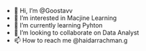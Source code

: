 - 👋 Hi, I’m @Goostavv
- 👀 I’m interested in Macjine Learning
- 🌱 I’m currently learning Pyhton
- 💞️ I’m looking to collaborate on Data Analyst
- 📫 How to reach me @haidarrachman.g

<!---
Goostavv/Goostavv is a ✨ special ✨ repository because its `README.md` (this file) appears on your GitHub profile.
You can click the Preview link to take a look at your changes.
--->
